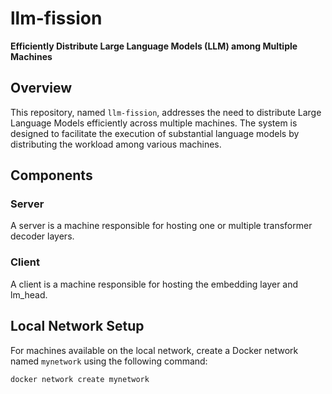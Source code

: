 # llm-fission

**Efficiently Distribute Large Language Models (LLM) among Multiple Machines**

## Overview

This repository, named `llm-fission`, addresses the need to distribute Large Language Models efficiently across multiple machines. The system is designed to facilitate the execution of substantial language models by distributing the workload among various machines.

## Components

### Server
A server is a machine responsible for hosting one or multiple transformer decoder layers.

### Client
A client is a machine responsible for hosting the embedding layer and lm_head.

## Local Network Setup

For machines available on the local network, create a Docker network named `mynetwork` using the following command:

```bash
docker network create mynetwork

